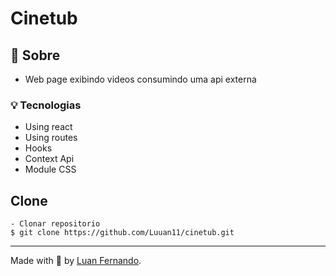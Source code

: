 # Cinetub

## 🚀 Sobre
- Web page exibindo videos consumindo uma api externa

### 💡 Tecnologias
- Using react
- Using routes
- Hooks
- Context Api
- Module CSS

## Clone

    - Clonar repositorio 
    $ git clone https://github.com/Luuan11/cinetub.git

---
Made with 💜 by [Luan Fernando](https://www.linkedin.com/in/luan-fernando/).

